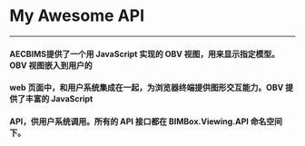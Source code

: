 # My Awesome API

---

#### AECBIMS提供了一个用 JavaScript 实现的 OBV 视图，用来显示指定模型。OBV 视图嵌入到用户的

#### web 页面中，和用户系统集成在一起，为浏览器终端提供图形交互能力。OBV 提供了丰富的 JavaScript

#### API，供用户系统调用。所有的 API 接口都在 BIMBox.Viewing.API 命名空间下。

  






